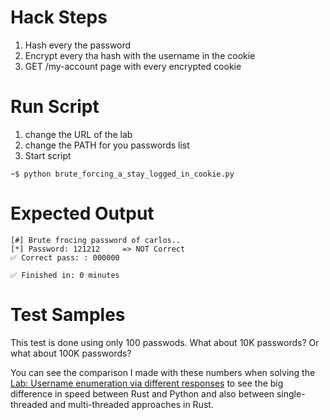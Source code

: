 # Hack Steps
1. Hash every the password
2. Encrypt every tha hash with the username in the cookie
3. GET /my-account page with every encrypted cookie

# Run Script
1. change the URL of the lab
2. change the PATH for you passwords list
3. Start script
```
~$ python brute_forcing_a_stay_logged_in_cookie.py
```

# Expected Output
```
[#] Brute frocing password of carlos..
[*] Password: 121212     => NOT Correct
✅ Correct pass: : 000000

✅ Finished in: 0 minutes
```
# Test Samples
This test is done using only 100 passwods. What about 10K passwords?
Or what about 100K passwords?

You can see the comparison I made with these numbers when solving the [Lab: Username enumeration via different responses](https://github.com/elqalawii/portswigger_labs_with_rust/tree/main/Authentication/username_enumeration_via_different_responses) to see the big difference in speed between Rust and Python and also between single-threaded and multi-threaded approaches in Rust.

